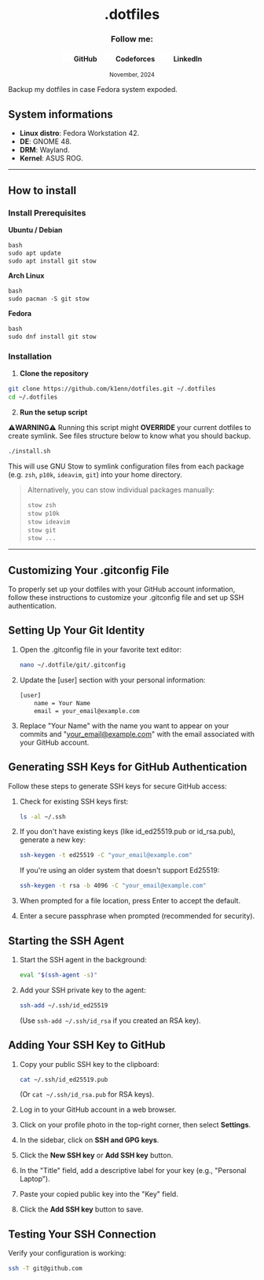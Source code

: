 <h1 align="center">
  .dotfiles
</h1>
<div align="center">
  <h3>Follow me: </h3>
</div>

<div align="center">
 <p>
    <img src="https://github.com/k1enn/software-engineer-notes/blob/main/subjects/web-programming/Buoi1/Bai01/images/github.png" alt="GitHub Logo" width="20" height="20" />
    <strong><a style="text-decoration:none;" href="https://github.com/k1enn" target="_blank">GitHub</a></strong>
    <img style="padding-left: 10px; " src="https://github.com/k1enn/software-engineer-notes/blob/main/subjects/web-programming/Buoi1/Bai01/images/codeforces.png" alt="Codeforces Logo" width="20" height="20" />
    <strong><a style="text-decoration:none;" href="https://codeforces.com/profile/dinhtrungkien" target="_blank">Codeforces</a></strong>
    <img style="padding-left: 10px;" src="https://github.com/k1enn/software-engineer-notes/blob/main/subjects/web-programming/Buoi1/Bai01/images/linkedin.png" alt="LinkedIn Logo" width="20" height="20" />
    <strong><a style="text-decoration:none;" href="https://www.linkedin.com/in/k1enn/" target="_blank">LinkedIn</a></strong>
  </p>
      <small> November, 2024</small>
</div>

Backup my dotfiles in case Fedora system expoded.

## **System informations**

- **Linux distro**: Fedora Workstation 42.
- **DE**: GNOME 48.
- **DRM**: Wayland.
- **Kernel**: ASUS ROG.

---

## **How to install**

### **Install Prerequisites**

**Ubuntu / Debian**

```
bash
sudo apt update
sudo apt install git stow
```

**Arch Linux**

```
bash
sudo pacman -S git stow
```

**Fedora**

```
bash
sudo dnf install git stow
```

### **Installation**

1. **Clone the repository**

```bash
git clone https://github.com/k1enn/dotfiles.git ~/.dotfiles
cd ~/.dotfiles
```

2. **Run the setup script**

⚠️**WARNING**⚠️
Running this script might **OVERRIDE** your current dotfiles to create symlink. See files structure below to know what you should backup.

```bash
./install.sh
```

This will use GNU Stow to symlink configuration files from each package (e.g. `zsh`, `p10k`, `ideavim`, `git`) into your home directory.

> Alternatively, you can stow individual packages manually:
>
> ```bash
> stow zsh
> stow p10k
> stow ideavim
> stow git
> stow ...
> ```

---

## Customizing Your .gitconfig File

To properly set up your dotfiles with your GitHub account information, follow these instructions to customize your .gitconfig file and set up SSH authentication.

## Setting Up Your Git Identity

1. Open the .gitconfig file in your favorite text editor:

   ```bash
   nano ~/.dotfile/git/.gitconfig
   ```

2. Update the [user] section with your personal information:

   ```
   [user]
       name = Your Name
       email = your_email@example.com
   ```

3. Replace "Your Name" with the name you want to appear on your commits and "your_email@example.com" with the email associated with your GitHub account.

## Generating SSH Keys for GitHub Authentication

Follow these steps to generate SSH keys for secure GitHub access:

1. Check for existing SSH keys first:

   ```bash
   ls -al ~/.ssh
   ```

2. If you don't have existing keys (like id_ed25519.pub or id_rsa.pub), generate a new key:

   ```bash
   ssh-keygen -t ed25519 -C "your_email@example.com"
   ```

   If you're using an older system that doesn't support Ed25519:

   ```bash
   ssh-keygen -t rsa -b 4096 -C "your_email@example.com"
   ```

3. When prompted for a file location, press Enter to accept the default.

4. Enter a secure passphrase when prompted (recommended for security).

## Starting the SSH Agent

1. Start the SSH agent in the background:

   ```bash
   eval "$(ssh-agent -s)"
   ```

2. Add your SSH private key to the agent:
   ```bash
   ssh-add ~/.ssh/id_ed25519
   ```
   (Use `ssh-add ~/.ssh/id_rsa` if you created an RSA key).

## Adding Your SSH Key to GitHub

1. Copy your public SSH key to the clipboard:

   ```bash
   cat ~/.ssh/id_ed25519.pub
   ```

   (Or `cat ~/.ssh/id_rsa.pub` for RSA keys).

2. Log in to your GitHub account in a web browser.

3. Click on your profile photo in the top-right corner, then select **Settings**.

4. In the sidebar, click on **SSH and GPG keys**.

5. Click the **New SSH key** or **Add SSH key** button.

6. In the "Title" field, add a descriptive label for your key (e.g., "Personal Laptop").

7. Paste your copied public key into the "Key" field.

8. Click the **Add SSH key** button to save.

## Testing Your SSH Connection

Verify your configuration is working:

```bash
ssh -T git@github.com
```
